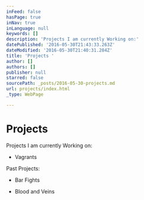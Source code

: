```yaml
---
inFeed: false
hasPage: true
inNav: true
inLanguage: null
keywords: []
description: 'Projects I am currently Working on:'
datePublished: '2016-05-30T21:43:33.263Z'
dateModified: '2016-05-30T21:40:31.284Z'
title: 'Projects '
author: []
authors: []
publisher: null
starred: false
sourcePath: _posts/2016-05-30-projects.md
url: projects/index.html
_type: WebPage

---
```

# Projects

Projects I am currently Working on:

* Vagrants

Past Projects:

* Bar Fights

* Blood and Veins